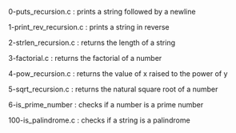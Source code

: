 0-puts_recursion.c : prints a string followed by a newline

1-print_rev_recursion.c : prints a string in reverse

2-strlen_recursion.c : returns the length of a string

3-factorial.c : returns the factorial of a number

4-pow_recursion.c : returns the value of x raised to the power of y

5-sqrt_recursion.c : returns the natural square root of a number

6-is_prime_number : checks if a number is a prime number

100-is_palindrome.c : checks if a string is a palindrome

